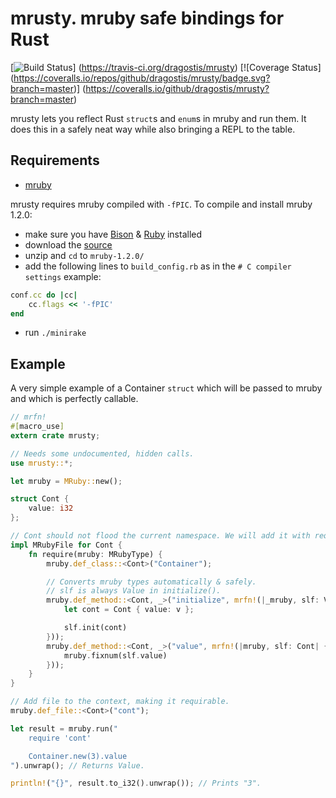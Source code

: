 # mrusty. mruby safe bindings for Rust
[![Build Status](https://travis-ci.org/dragostis/mrusty.svg?branch=master)]
(https://travis-ci.org/dragostis/mrusty)
[![Coverage Status]
(https://coveralls.io/repos/github/dragostis/mrusty/badge.svg?branch=master)]
(https://coveralls.io/github/dragostis/mrusty?branch=master)

mrusty lets you reflect Rust `struct`s and `enum`s in mruby and run them.
It does this in a safely neat way while also bringing a REPL to the table.


## Requirements
- [mruby](https://github.com/mruby/mruby)

mrusty requires mruby compiled with `-fPIC`. To compile and install mruby 1.2.0:
- make sure you have [Bison](https://www.gnu.org/software/bison/)
& [Ruby](https://www.ruby-lang.org/) installed
- download the [source](https://github.com/mruby/mruby/archive/1.2.0.zip)
- unzip and `cd` to `mruby-1.2.0/`
- add the following lines to `build_config.rb` as in the `# C compiler settings`
example:
```ruby
conf.cc do |cc|
    cc.flags << '-fPIC'
end
```
- run `./minirake`

## Example
A very simple example of a Container `struct` which will be passed to mruby and
which is perfectly callable.
```rust
// mrfn!
#[macro_use]
extern crate mrusty;

// Needs some undocumented, hidden calls.
use mrusty::*;

let mruby = MRuby::new();

struct Cont {
    value: i32
};

// Cont should not flood the current namespace. We will add it with require.
impl MRubyFile for Cont {
    fn require(mruby: MRubyType) {
        mruby.def_class::<Cont>("Container");

        // Converts mruby types automatically & safely.
        // slf is always Value in initialize().
        mruby.def_method::<Cont, _>("initialize", mrfn!(|_mruby, slf: Value, v: i32| {
            let cont = Cont { value: v };

            slf.init(cont)
        }));
        mruby.def_method::<Cont, _>("value", mrfn!(|mruby, slf: Cont| {
            mruby.fixnum(slf.value)
        }));
    }
}

// Add file to the context, making it requirable.
mruby.def_file::<Cont>("cont");

let result = mruby.run("
    require 'cont'

    Container.new(3).value
").unwrap(); // Returns Value.

println!("{}", result.to_i32().unwrap()); // Prints "3".
```

